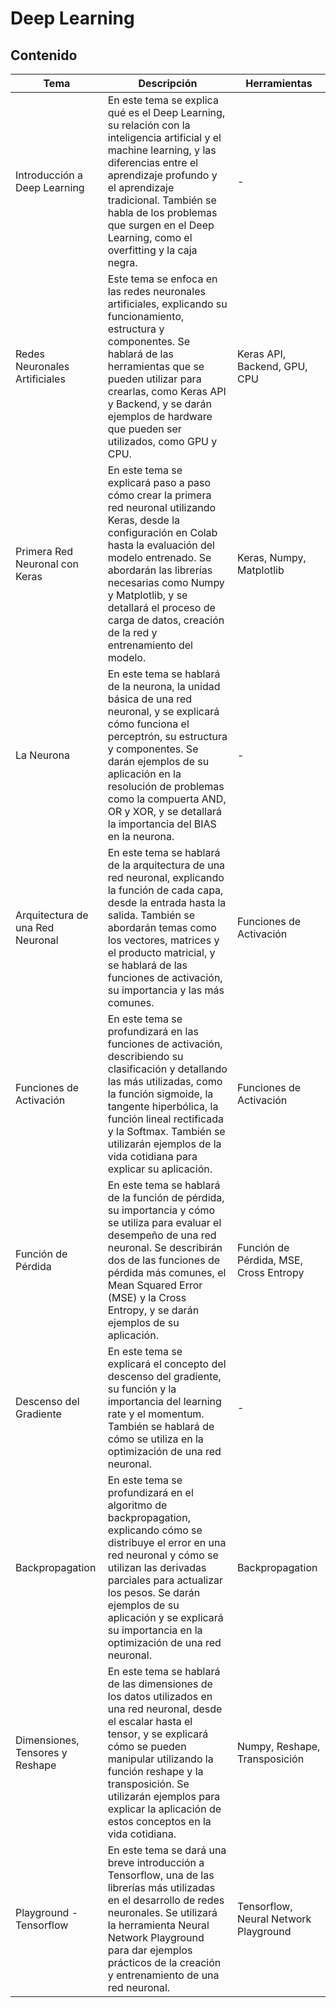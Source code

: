 # Deep Learning

## Contenido

Tema | Descripción | Herramientas
--- | --- | ---
Introducción a Deep Learning | En este tema se explica qué es el Deep Learning, su relación con la inteligencia artificial y el machine learning, y las diferencias entre el aprendizaje profundo y el aprendizaje tradicional. También se habla de los problemas que surgen en el Deep Learning, como el overfitting y la caja negra. | -
Redes Neuronales Artificiales | Este tema se enfoca en las redes neuronales artificiales, explicando su funcionamiento, estructura y componentes. Se hablará de las herramientas que se pueden utilizar para crearlas, como Keras API y Backend, y se darán ejemplos de hardware que pueden ser utilizados, como GPU y CPU. | Keras API, Backend, GPU, CPU
Primera Red Neuronal con Keras | En este tema se explicará paso a paso cómo crear la primera red neuronal utilizando Keras, desde la configuración en Colab hasta la evaluación del modelo entrenado. Se abordarán las librerías necesarias como Numpy y Matplotlib, y se detallará el proceso de carga de datos, creación de la red y entrenamiento del modelo. | Keras, Numpy, Matplotlib
La Neurona | En este tema se hablará de la neurona, la unidad básica de una red neuronal, y se explicará cómo funciona el perceptrón, su estructura y componentes. Se darán ejemplos de su aplicación en la resolución de problemas como la compuerta AND, OR y XOR, y se detallará la importancia del BIAS en la neurona. | -
Arquitectura de una Red Neuronal | En este tema se hablará de la arquitectura de una red neuronal, explicando la función de cada capa, desde la entrada hasta la salida. También se abordarán temas como los vectores, matrices y el producto matricial, y se hablará de las funciones de activación, su importancia y las más comunes. | Funciones de Activación
Funciones de Activación | En este tema se profundizará en las funciones de activación, describiendo su clasificación y detallando las más utilizadas, como la función sigmoide, la tangente hiperbólica, la función lineal rectificada y la Softmax. También se utilizarán ejemplos de la vida cotidiana para explicar su aplicación. | Funciones de Activación
Función de Pérdida | En este tema se hablará de la función de pérdida, su importancia y cómo se utiliza para evaluar el desempeño de una red neuronal. Se describirán dos de las funciones de pérdida más comunes, el Mean Squared Error (MSE) y la Cross Entropy, y se darán ejemplos de su aplicación. | Función de Pérdida, MSE, Cross Entropy
Descenso del Gradiente | En este tema se explicará el concepto del descenso del gradiente, su función y la importancia del learning rate y el momentum. También se hablará de cómo se utiliza en la optimización de una red neuronal. | -
Backpropagation | En este tema se profundizará en el algoritmo de backpropagation, explicando cómo se distribuye el error en una red neuronal y cómo se utilizan las derivadas parciales para actualizar los pesos. Se darán ejemplos de su aplicación y se explicará su importancia en la optimización de una red neuronal. | Backpropagation
Dimensiones, Tensores y Reshape | En este tema se hablará de las dimensiones de los datos utilizados en una red neuronal, desde el escalar hasta el tensor, y se explicará cómo se pueden manipular utilizando la función reshape y la transposición. Se utilizarán ejemplos para explicar la aplicación de estos conceptos en la vida cotidiana. | Numpy, Reshape, Transposición
Playground - Tensorflow | En este tema se dará una breve introducción a Tensorflow, una de las librerías más utilizadas en el desarrollo de redes neuronales. Se utilizará la herramienta Neural Network Playground para dar ejemplos prácticos de la creación y entrenamiento de una red neuronal. | Tensorflow, Neural Network Playground